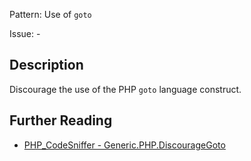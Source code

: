Pattern: Use of `goto`

Issue: -

## Description

Discourage the use of the PHP `goto` language construct.

## Further Reading

* [PHP_CodeSniffer - Generic.PHP.DiscourageGoto](https://github.com/squizlabs/PHP_CodeSniffer/blob/master/src/Standards/Generic/Sniffs/PHP/DiscourageGotoSniff.php)